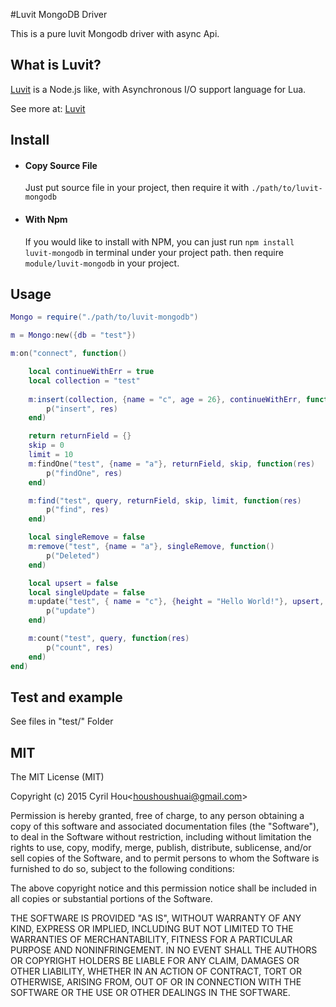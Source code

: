 #Luvit MongoDB Driver

This is a pure luvit Mongodb driver with async Api. 

## What is Luvit?
[Luvit](https://luvit.io) is a Node.js like, with Asynchronous I/O support language for Lua.

See more at: [Luvit](https://luvit.io/docs.html)

## Install
- #### Copy Source File
	Just put source file in your project, then require it with `./path/to/luvit-mongodb`
    
- #### With Npm
	If you would like to install with NPM, you can just run `npm install luvit-mongodb` in terminal under your project path. then require `module/luvit-mongodb` in your project. 
    
## Usage
```lua
Mongo = require("./path/to/luvit-mongodb")

m = Mongo:new({db = "test"})

m:on("connect", function()

	local continueWithErr = true
    local collection = "test"
    
    m:insert(collection, {name = "c", age = 26}, continueWithErr, function(res)
        p("insert", res)
    end)

	return returnField = {}
    skip = 0
    limit = 10
    m:findOne("test", {name = "a"}, returnField, skip, function(res)
        p("findOne", res)
    end)

    m:find("test", query, returnField, skip, limit, function(res)
        p("find", res)
    end)

	local singleRemove = false
    m:remove("test", {name = "a"}, singleRemove, function()
        p("Deleted")
    end)

	local upsert = false
    local singleUpdate = false
    m:update("test", { name = "c"}, {height = "Hello World!"}, upsert, singleUpdate ,function()
        p("update")
    end)

    m:count("test", query, function(res)
        p("count", res)
    end)
end)

```

## Test and example
See files in "test/" Folder

## MIT
The MIT License (MIT)

Copyright (c) 2015 Cyril Hou&lt;houshoushuai@gmail.com&gt;

Permission is hereby granted, free of charge, to any person obtaining a copy
of this software and associated documentation files (the "Software"), to deal
in the Software without restriction, including without limitation the rights
to use, copy, modify, merge, publish, distribute, sublicense, and/or sell
copies of the Software, and to permit persons to whom the Software is
furnished to do so, subject to the following conditions:

The above copyright notice and this permission notice shall be included in all
copies or substantial portions of the Software.

THE SOFTWARE IS PROVIDED "AS IS", WITHOUT WARRANTY OF ANY KIND, EXPRESS OR
IMPLIED, INCLUDING BUT NOT LIMITED TO THE WARRANTIES OF MERCHANTABILITY,
FITNESS FOR A PARTICULAR PURPOSE AND NONINFRINGEMENT. IN NO EVENT SHALL THE
AUTHORS OR COPYRIGHT HOLDERS BE LIABLE FOR ANY CLAIM, DAMAGES OR OTHER
LIABILITY, WHETHER IN AN ACTION OF CONTRACT, TORT OR OTHERWISE, ARISING FROM,
OUT OF OR IN CONNECTION WITH THE SOFTWARE OR THE USE OR OTHER DEALINGS IN THE
SOFTWARE.


